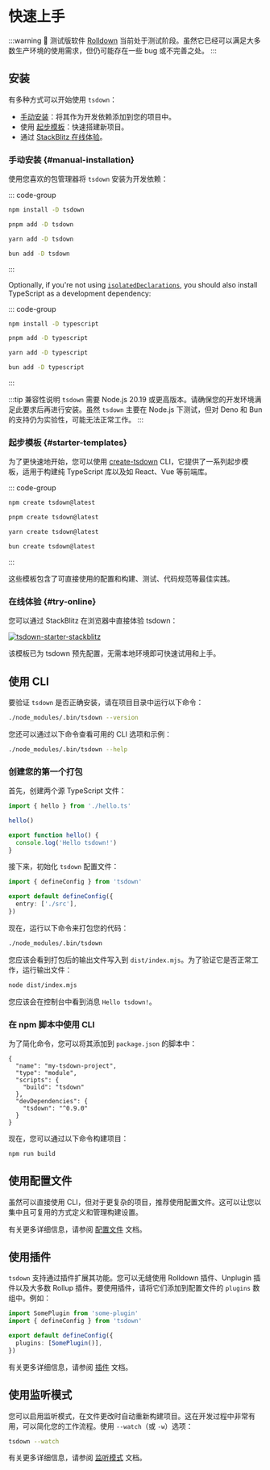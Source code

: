# 快速上手

:::warning 🚧 测试版软件
[Rolldown](https://rolldown.rs) 当前处于测试阶段。虽然它已经可以满足大多数生产环境的使用需求，但仍可能存在一些 bug 或不完善之处。
:::

## 安装

有多种方式可以开始使用 `tsdown`：

- [手动安装](#manual-installation)：将其作为开发依赖添加到您的项目中。
- 使用 [起步模板](#starter-templates)：快速搭建新项目。
- 通过 [StackBlitz 在线体验](#try-online)。

### 手动安装 {#manual-installation}

使用您喜欢的包管理器将 `tsdown` 安装为开发依赖：

::: code-group

```sh [npm]
npm install -D tsdown
```

```sh [pnpm]
pnpm add -D tsdown
```

```sh [yarn]
yarn add -D tsdown
```

```sh [bun]
bun add -D tsdown
```

:::

Optionally, if you're not using [`isolatedDeclarations`](https://www.typescriptlang.org/tsconfig/#isolatedDeclarations), you should also install TypeScript as a development dependency:

::: code-group

```sh [npm]
npm install -D typescript
```

```sh [pnpm]
pnpm add -D typescript
```

```sh [yarn]
yarn add -D typescript
```

```sh [bun]
bun add -D typescript
```

:::

:::tip 兼容性说明
`tsdown` 需要 Node.js 20.19 或更高版本。请确保您的开发环境满足此要求后再进行安装。虽然 `tsdown` 主要在 Node.js 下测试，但对 Deno 和 Bun 的支持仍为实验性，可能无法正常工作。
:::

### 起步模板 {#starter-templates}

为了更快速地开始，您可以使用 [create-tsdown](https://github.com/gugustinette/create-tsdown) CLI，它提供了一系列起步模板，适用于构建纯 TypeScript 库以及如 React、Vue 等前端库。

::: code-group

```sh [npm]
npm create tsdown@latest
```

```sh [pnpm]
pnpm create tsdown@latest
```

```sh [yarn]
yarn create tsdown@latest
```

```sh [bun]
bun create tsdown@latest
```

:::

这些模板包含了可直接使用的配置和构建、测试、代码规范等最佳实践。

### 在线体验 {#try-online}

您可以通过 StackBlitz 在浏览器中直接体验 tsdown：

[![tsdown-starter-stackblitz](https://developer.stackblitz.com/img/open_in_stackblitz.svg)](https://stackblitz.com/github/rolldown/tsdown-starter-stackblitz)

该模板已为 tsdown 预先配置，无需本地环境即可快速试用和上手。

## 使用 CLI

要验证 `tsdown` 是否正确安装，请在项目目录中运行以下命令：

```sh
./node_modules/.bin/tsdown --version
```

您还可以通过以下命令查看可用的 CLI 选项和示例：

```sh
./node_modules/.bin/tsdown --help
```

### 创建您的第一个打包

首先，创建两个源 TypeScript 文件：

```ts [src/index.ts]
import { hello } from './hello.ts'

hello()
```

```ts [src/hello.ts]
export function hello() {
  console.log('Hello tsdown!')
}
```

接下来，初始化 `tsdown` 配置文件：

```ts [tsdown.config.ts]
import { defineConfig } from 'tsdown'

export default defineConfig({
  entry: ['./src'],
})
```

现在，运行以下命令来打包您的代码：

```sh
./node_modules/.bin/tsdown
```

您应该会看到打包后的输出文件写入到 `dist/index.mjs`。为了验证它是否正常工作，运行输出文件：

```sh
node dist/index.mjs
```

您应该会在控制台中看到消息 `Hello tsdown!`。

### 在 npm 脚本中使用 CLI

为了简化命令，您可以将其添加到 `package.json` 的脚本中：

```json{5} [package.json]
{
  "name": "my-tsdown-project",
  "type": "module",
  "scripts": {
    "build": "tsdown"
  },
  "devDependencies": {
    "tsdown": "^0.9.0"
  }
}
```

现在，您可以通过以下命令构建项目：

```sh
npm run build
```

## 使用配置文件

虽然可以直接使用 CLI，但对于更复杂的项目，推荐使用配置文件。这可以让您以集中且可复用的方式定义和管理构建设置。

有关更多详细信息，请参阅 [配置文件](../options/config-file.md) 文档。

## 使用插件

`tsdown` 支持通过插件扩展其功能。您可以无缝使用 Rolldown 插件、Unplugin 插件以及大多数 Rollup 插件。要使用插件，请将它们添加到配置文件的 `plugins` 数组中。例如：

```ts [tsdown.config.ts]
import SomePlugin from 'some-plugin'
import { defineConfig } from 'tsdown'

export default defineConfig({
  plugins: [SomePlugin()],
})
```

有关更多详细信息，请参阅 [插件](../advanced/plugins.md) 文档。

## 使用监听模式

您可以启用监听模式，在文件更改时自动重新构建项目。这在开发过程中非常有用，可以简化您的工作流程。使用 `--watch`（或 `-w`）选项：

```bash
tsdown --watch
```

有关更多详细信息，请参阅 [监听模式](../options/watch-mode.md) 文档。
